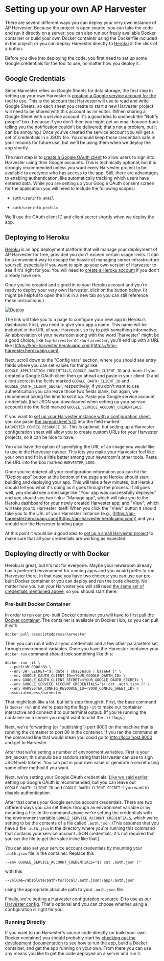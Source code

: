 Setting up your own AP Harvester
================================

There are several different ways you can deploy your very own instance of AP
Harvester.  Because the project is open source, you can take the code and run
it directly on a server; you can also run our freely available Docker container
or build your own Docker container using the Dockerfile included in the
project; or you can deploy Harvester directly to [Heroku][] at the click of
a button.

Before you dive into deploying the code, you first need to set up some Google
credentials for the tool to use, no matter how you deploy it.

## Google Credentials

Since Harvester relies on Google Sheets for data storage, the first step in
setting up your own Harvester is [creating a Google service account for the
tool to use][create-service-account]. This is the account that Harvester will
use to read and write Google Sheets, so each sheet you create to start a new
Harvester project will need to be shared with this account as an editor. (When
sharing a Google Sheet with a service account it's a good idea to uncheck the
"Notify people" box, because if you don't then you might get an email
bounce-back telling you the notification couldn't be delivered; that's not
a problem, but it can be annoying.) Once you've created the service account you
will get a set of credentials in a JSON file. You should keep those credentials
safe in your records for future use, but we'll be using them when we deploy the
app shortly.

The next step is to [create a Google OAuth client][create-oauth] to allow users
to sign into Harvester using their Google accounts. This is technically
optional, but it is strongly recommended unless you want every Harvester
project to be available to everyone who has access to the app. Still, there are
advantages to enabling authentication, like automatically tracking which users
have entered data. While you are setting up your Google OAuth consent screen
for the application you will need to include the following scopes:

* `auth/userinfo.email`

* `auth/userinfo.profile`

We'll use the OAuth client ID and client secret shortly when we deploy the app.

## Deploying to Heroku

[Heroku][] is an app deployment platform that will manage your deployment of AP
Harvester for free, provided you don't exceed certain usage limits. It can be
a convenient way to escape the hassle of managing server infrastructure
yourself, especially if you want to spin up your own version of Harvester to
see if it's right for you. You will need to [create a Heroku
account][heroku-create-account] if you don't already have one.

Once you've created and signed in to your Heroku account and you're ready to
deploy your very own Harvester, click on the button below. (It might be helpful
to open the link in a new tab so you can still reference these instructions.)

[![Deploy](https://www.herokucdn.com/deploy/button.svg)](https://heroku.com/deploy?template=https://github.com/associatedpress/harvester)

The link will take you to a page to configure your new app in Heroku’s
dashboard. First, you need to give your app a name. This name will be included
in the URL of your Harvester, so try to pick something informative. An
abbreviation of your newsroom along with the word "harvester" might be a good
choice, like `tmp-harvester` or `khn-harvester`; you'll end up with a URL like
[https://khn-harvester.herokuapp.com](https://khn-harvester.herokuapp.com).

Next, scroll down to the "Config vars" section, where you should see entry
fields where you can set values for things like
`GOOGLE_APPLICATION_CREDENTIALS`, `GOOGLE_OAUTH_CLIENT_ID` and more. If you
created a Google OAuth client then go ahead and paste in your client ID and
client secret in the fields marked `GOOGLE_OAUTH_CLIENT_ID` and
`GOOGLE_OAUTH_CLIENT_SECRET`, respectively; if you don't want to use
authentication you can leave those two fields blank, but again, we recommend
taking the time to set it up. Paste you Google service account credentials
(that JSON you downloaded when setting up your service account) into the field
marked `GOOGLE_SERVICE_ACCOUNT_CREDENTIALS`.

If you want to [set up your Harvester instance with a configuration
sheet][configuration-sheet], you can paste [the spreadsheet's
ID][google-spreadsheet-id] into the field marked
`HARVESTER_CONFIG_RESOURCE_ID`. This is optional, but setting up a Harvester
configuration sheet will allow you to create custom URLs for your Harvester
projects, so it can be nice to have.

You also have the option of specifying the URL of an image you would like to
use in the Harvester navbar. This lets you make your Harvester feel like your
own and fit in a little better among your newsroom's other tools. Paste the URL
into the box marked `HARVESTER_LOGO`.

Once you've entered all your configuration information you can hit the "Deploy
app" button at the bottom of the page and Heroku should start building and
deploying your app. This will take a few minutes, but Heroku should tell you
what it's doing as it goes through the process. If all goes well, you should
see a message like "Your app was successfully deployed" and you should see two
links: "Manage app", which will take you to the Heroku dashboard for your newly
created Harvester app; and "View", which will take you to Harvester itself!
When you click the "View" button it should take you to the URL of your
Harvester instance (e.g.,
[https://ap-harvester.herokuapp.com](https://ap-harvester.herokuapp.com)) and
you should see the Harvester landing page.

At this point it would be a good idea to [set up a small Harvester
project][first-project] to make sure that all your credentials are working as
expected.

## Deploying directly or with Docker

Heroku is great, but it's not for everyone. Maybe your newsroom already has
a preferred environment for running apps and you would prefer to run Harvester
there. In that case you have two choices: you can use our pre-built Docker
container or you can deploy and run the code directly. No matter how you run
your Harvester you will still need [the same set of credentials mentioned
above][setup-google-credentials], so you should start there.

### Pre-built Docker Container

In order to run our pre-built Docker container you will have to first [pull the
Docker container][docker-harvester]. The container is available on Docker Hub,
so you can pull it with:

```shell
docker pull associatedpress/harvester
```

Then you can run it with all your credentials and a few other parameters set
through environment variables. Once you have the Harvester container your
`docker run` command should look something like this:

```shell
docker run -it \
  --publish 8000:80 \
  --env JWT_SECRET="$( date | sha256sum | base64 )" \
  --env GOOGLE_OAUTH_CLIENT_ID=<YOUR_GOOGLE_OAUTH_ID> \
  --env GOOGLE_OAUTH_CLIENT_SECRET=<YOUR_GOOGLE_OAUTH_SECRET> \
  --env GOOGLE_SERVICE_ACCOUNT_CREDENTIALS="$( cat .auth.json )" \
  --env HARVESTER_CONFIG_RESOURCE_ID=<YOUR_CONFIG_SHEET_ID> \
  associatedpess/harvester
```

That might look like a lot, but let's step through it. First, the base command
is `docker run` and we're passing the flags `-it` to make our container
interactive and connect it to our terminal output. (If you're running the
container on a server you might want to omit the `-it` flags.)

Next, we're forwarding (or "publishing") port 8000 on the machine that is
running the container to port 80 in the container. If you ran the command at
the command line that would mean you could go to
[http://localhost:8000](http://localhost:8000) and get to Harvester.

After that we're setting a number of environment variables. First is your
`JWT_SECRET`; this should be a random string that Harvester can use to sign
JSON web tokens. You can put in your own value or generate a secret using some
other method if you want.

Next, we're setting your Google OAuth credentials. [Like we said
earlier][setup-google-credentials], setting up Google OAuth is recommended, but
you can leave out `GOOGLE_OAUTH_CLIENT_ID` and `GOOGLE_OAUTH_CLIENT_SECRET` if
you want to disable authentication.

After that comes your Google service account credentials. There are two
different ways you can set these: through an environment variable or by
mounting a file. In the command above we're setting the credentials with the
environment variable `GOOGLE_SERVICE_ACCOUNT_CREDENTIALS`, which we're setting
to be the contents of a file called `.auth.json`. (This assumes that you have
a file `.auth.json` in the directory where you're running this command that
contains your service account JSON credentials; it's not required that you
`cat` the file to get the value inline like that.)

You can also set your service account credentials by mounting your `.auth.json`
file in the container. Replace this

```shell
--env GOOGLE_SERVICE_ACCOUNT_CREDENTIALS="$( cat .auth.json )"
```

with this

```shell
--volume=/absolute/path/to/local/.auth.json:/app/.auth.json
```

using the appropriate absolute path to your `.auth.json` file.

Finally, we're setting a [Harvester configuration resource ID to use as our
Harvester config][configuration-sheet]. That's optional and you can choose
whether using a configuration is right for you.

### Running Directly

If you want to run Harvester's source code directly (or build your own Docker
container) you should probably start by [checking out the development
documentation][development] to see how to run the app, build a Docker
container, and get the app running on your own. From there you can use any
means you like to get the code deployed on a server and run it.

[create-service-account]: https://cloud.google.com/iam/docs/creating-managing-service-accounts
[create-oauth]: https://support.google.com/cloud/answer/6158849?hl=en
[Heroku]: https://www.heroku.com/
[heroku-create-account]: https://signup.heroku.com/
[google-spreadsheet-id]: https://developers.google.com/sheets/api/guides/concepts#spreadsheet_id
[first-project]: ./first_project.md
[configuration-sheet]: ./configuration_resource.md
[setup-google-credentials]: ./setup.md#google-credentials
[development]: ./development.md
[docker-harvester]: https://hub.docker.com/r/associatedpress/harvester
